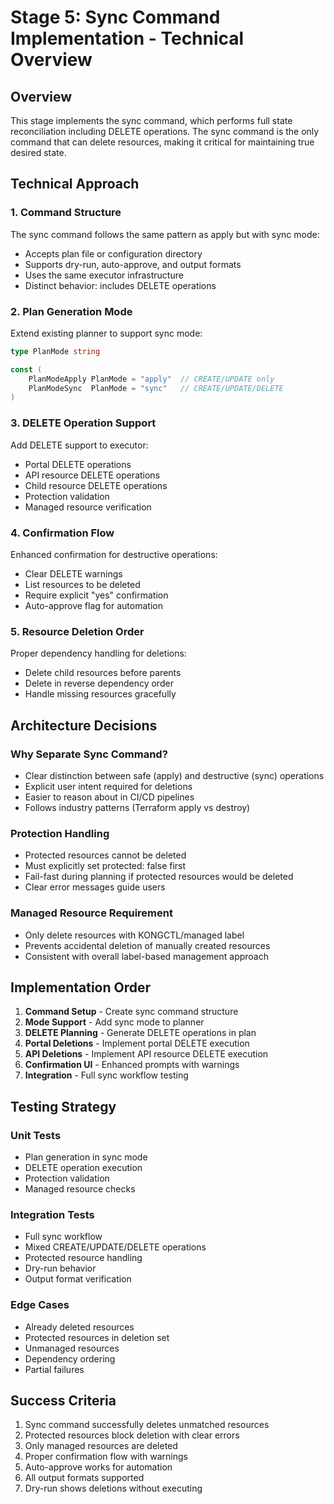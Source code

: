 # Stage 5: Sync Command Implementation - Technical Overview

## Overview
This stage implements the sync command, which performs full state
reconciliation including DELETE operations. The sync command is the only
command that can delete resources, making it critical for maintaining true
desired state.

## Technical Approach

### 1. Command Structure
The sync command follows the same pattern as apply but with sync mode:
- Accepts plan file or configuration directory
- Supports dry-run, auto-approve, and output formats
- Uses the same executor infrastructure
- Distinct behavior: includes DELETE operations

### 2. Plan Generation Mode
Extend existing planner to support sync mode:
```go
type PlanMode string

const (
    PlanModeApply PlanMode = "apply"  // CREATE/UPDATE only
    PlanModeSync  PlanMode = "sync"   // CREATE/UPDATE/DELETE
)
```

### 3. DELETE Operation Support
Add DELETE support to executor:
- Portal DELETE operations
- API resource DELETE operations
- Child resource DELETE operations
- Protection validation
- Managed resource verification

### 4. Confirmation Flow
Enhanced confirmation for destructive operations:
- Clear DELETE warnings
- List resources to be deleted
- Require explicit "yes" confirmation
- Auto-approve flag for automation

### 5. Resource Deletion Order
Proper dependency handling for deletions:
- Delete child resources before parents
- Delete in reverse dependency order
- Handle missing resources gracefully

## Architecture Decisions

### Why Separate Sync Command?
- Clear distinction between safe (apply) and destructive (sync) operations
- Explicit user intent required for deletions
- Easier to reason about in CI/CD pipelines
- Follows industry patterns (Terraform apply vs destroy)

### Protection Handling
- Protected resources cannot be deleted
- Must explicitly set protected: false first
- Fail-fast during planning if protected resources would be deleted
- Clear error messages guide users

### Managed Resource Requirement
- Only delete resources with KONGCTL/managed label
- Prevents accidental deletion of manually created resources
- Consistent with overall label-based management approach

## Implementation Order

1. **Command Setup** - Create sync command structure
2. **Mode Support** - Add sync mode to planner
3. **DELETE Planning** - Generate DELETE operations in plan
4. **Portal Deletions** - Implement portal DELETE execution
5. **API Deletions** - Implement API resource DELETE execution
6. **Confirmation UI** - Enhanced prompts with warnings
7. **Integration** - Full sync workflow testing

## Testing Strategy

### Unit Tests
- Plan generation in sync mode
- DELETE operation execution
- Protection validation
- Managed resource checks

### Integration Tests
- Full sync workflow
- Mixed CREATE/UPDATE/DELETE operations
- Protected resource handling
- Dry-run behavior
- Output format verification

### Edge Cases
- Already deleted resources
- Protected resources in deletion set
- Unmanaged resources
- Dependency ordering
- Partial failures

## Success Criteria
1. Sync command successfully deletes unmatched resources
2. Protected resources block deletion with clear errors
3. Only managed resources are deleted
4. Proper confirmation flow with warnings
5. Auto-approve works for automation
6. All output formats supported
7. Dry-run shows deletions without executing
